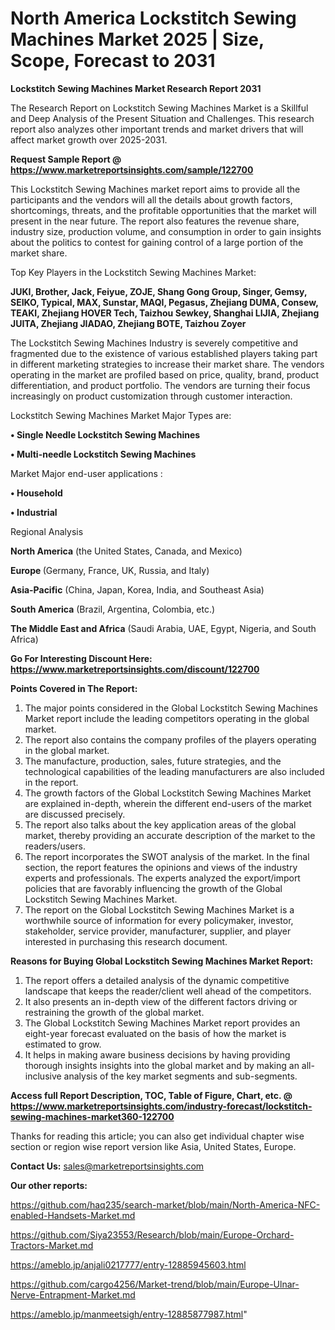 # North America Lockstitch Sewing Machines Market 2025 | Size, Scope, Forecast to 2031

<strong>Lockstitch Sewing Machines Market Research Report 2031</strong>

The Research Report on Lockstitch Sewing Machines Market is a Skillful and Deep Analysis of the Present Situation and Challenges. This research report also analyzes other important trends and market drivers that will affect market growth over 2025-2031.

<strong>Request Sample Report @ <a href=https://www.marketreportsinsights.com/sample/122700>https://www.marketreportsinsights.com/sample/122700</a></strong>

This Lockstitch Sewing Machines market report aims to provide all the participants and the vendors will all the details about growth factors, shortcomings, threats, and the profitable opportunities that the market will present in the near future. The report also features the revenue share, industry size, production volume, and consumption in order to gain insights about the politics to contest for gaining control of a large portion of the market share.

Top Key Players in the Lockstitch Sewing Machines Market:

<strong>JUKI, Brother, Jack, Feiyue, ZOJE, Shang Gong Group, Singer, Gemsy, SEIKO, Typical, MAX, Sunstar, MAQI, Pegasus, Zhejiang DUMA, Consew, TEAKI, Zhejiang HOVER Tech, Taizhou Sewkey, Shanghai LIJIA, Zhejiang JUITA, Zhejiang JIADAO, Zhejiang BOTE, Taizhou Zoyer</strong>

The Lockstitch Sewing Machines Industry is severely competitive and fragmented due to the existence of various established players taking part in different marketing strategies to increase their market share. The vendors operating in the market are profiled based on price, quality, brand, product differentiation, and product portfolio. The vendors are turning their focus increasingly on product customization through customer interaction.

Lockstitch Sewing Machines Market Major Types are:

<strong>• Single Needle Lockstitch Sewing Machines

• Multi-needle Lockstitch Sewing Machines</strong>

Market Major end-user applications :

<strong>• Household

• Industrial</strong>

Regional Analysis

</u><strong><b>North America</b></strong> (the United States, Canada, and Mexico)

<strong><b>Europe </b></strong>(Germany, France, UK, Russia, and Italy)

<strong><b>Asia-Pacific</b></strong> (China, Japan, Korea, India, and Southeast Asia)

<strong><b>South America</b></strong> (Brazil, Argentina, Colombia, etc.)

<strong><b>The Middle East and Africa</b></strong> (Saudi Arabia, UAE, Egypt, Nigeria, and South Africa)

<strong>Go For Interesting Discount Here: <a href=https://www.marketreportsinsights.com/discount/122700>https://www.marketreportsinsights.com/discount/122700</a></strong>

<strong>Points Covered in The Report:</strong>
<ol>
  <li>The major points considered in the Global Lockstitch Sewing Machines Market report include the leading competitors operating in the global market.</li>
  <li>The report also contains the company profiles of the players operating in the global market.</li>
  <li>The manufacture, production, sales, future strategies, and the technological capabilities of the leading manufacturers are also included in the report.</li>
  <li>The growth factors of the Global Lockstitch Sewing Machines Market are explained in-depth, wherein the different end-users of the market are discussed precisely.</li>
  <li>The report also talks about the key application areas of the global market, thereby providing an accurate description of the market to the readers/users.</li>
  <li>The report incorporates the SWOT analysis of the market. In the final section, the report features the opinions and views of the industry experts and professionals. The experts analyzed the export/import policies that are favorably influencing the growth of the Global Lockstitch Sewing Machines Market.</li>
  <li>The report on the Global Lockstitch Sewing Machines Market is a worthwhile source of information for every policymaker, investor, stakeholder, service provider, manufacturer, supplier, and player interested in purchasing this research document.</li>
</ol>
<strong>Reasons for Buying Global Lockstitch Sewing Machines Market Report:</strong>

<ol>
  <li>The report offers a detailed analysis of the dynamic competitive landscape that keeps the reader/client well ahead of the competitors.</li>
  <li>It also presents an in-depth view of the different factors driving or restraining the growth of the global market.</li>
  <li>The Global Lockstitch Sewing Machines Market report provides an eight-year forecast evaluated on the basis of how the market is estimated to grow.</li>
  <li>It helps in making aware business decisions by having providing thorough insights insights into the global market and by making an all-inclusive analysis of the key market segments and sub-segments.</li>
</ol>
<strong>Access full Report Description, TOC, Table of Figure, Chart, etc. @ <a href=https://www.marketreportsinsights.com/industry-forecast/lockstitch-sewing-machines-market360-122700>https://www.marketreportsinsights.com/industry-forecast/lockstitch-sewing-machines-market360-122700</a></strong>


Thanks for reading this article; you can also get individual chapter wise section or region wise report version like Asia, United States, Europe.

<strong>Contact Us:</strong>
sales@marketreportsinsights.com

<strong>Our other reports:</strong>

<a href=https://github.com/haq235/search-market/blob/main/North-America-NFC-enabled-Handsets-Market.md>https://github.com/haq235/search-market/blob/main/North-America-NFC-enabled-Handsets-Market.md</a>

<a href=https://github.com/Siya23553/Research/blob/main/Europe-Orchard-Tractors-Market.md>https://github.com/Siya23553/Research/blob/main/Europe-Orchard-Tractors-Market.md</a>

<a href=https://ameblo.jp/anjali0217777/entry-12885945603.html>https://ameblo.jp/anjali0217777/entry-12885945603.html</a>

<a href=https://github.com/cargo4256/Market-trend/blob/main/Europe-Ulnar-Nerve-Entrapment-Market.md>https://github.com/cargo4256/Market-trend/blob/main/Europe-Ulnar-Nerve-Entrapment-Market.md</a>

<a href=https://ameblo.jp/manmeetsigh/entry-12885877987.html>https://ameblo.jp/manmeetsigh/entry-12885877987.html</a>"
